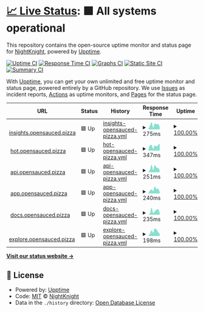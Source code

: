 # [📈 Live Status](https://Deadreyo.github.io/upptime-test): <!--live status--> **🟩 All systems operational**

This repository contains the open-source uptime monitor and status page for [NightKnight](https://www.linkedin.com/in/ahmed-mohamed-atwa/), powered by [Upptime](https://github.com/upptime/upptime).

[![Uptime CI](https://github.com/Deadreyo/upptime-test/workflows/Uptime%20CI/badge.svg)](https://github.com/Deadreyo/upptime-test/actions?query=workflow%3A%22Uptime+CI%22)
[![Response Time CI](https://github.com/Deadreyo/upptime-test/workflows/Response%20Time%20CI/badge.svg)](https://github.com/Deadreyo/upptime-test/actions?query=workflow%3A%22Response+Time+CI%22)
[![Graphs CI](https://github.com/Deadreyo/upptime-test/workflows/Graphs%20CI/badge.svg)](https://github.com/Deadreyo/upptime-test/actions?query=workflow%3A%22Graphs+CI%22)
[![Static Site CI](https://github.com/Deadreyo/upptime-test/workflows/Static%20Site%20CI/badge.svg)](https://github.com/Deadreyo/upptime-test/actions?query=workflow%3A%22Static+Site+CI%22)
[![Summary CI](https://github.com/Deadreyo/upptime-test/workflows/Summary%20CI/badge.svg)](https://github.com/Deadreyo/upptime-test/actions?query=workflow%3A%22Summary+CI%22)

With [Upptime](https://upptime.js.org), you can get your own unlimited and free uptime monitor and status page, powered entirely by a GitHub repository. We use [Issues](https://github.com/Deadreyo/upptime-test/issues) as incident reports, [Actions](https://github.com/Deadreyo/upptime-test/actions) as uptime monitors, and [Pages](https://Deadreyo.github.io/upptime-test) for the status page.

<!--start: status pages-->
<!-- This summary is generated by Upptime (https://github.com/upptime/upptime) -->
<!-- Do not edit this manually, your changes will be overwritten -->
<!-- prettier-ignore -->
| URL | Status | History | Response Time | Uptime |
| --- | ------ | ------- | ------------- | ------ |
| <img alt="" src="https://icons.duckduckgo.com/ip3/insights.opensauced.pizza.ico" height="13"> [insights.opensauced.pizza](https://insights.opensauced.pizza/) | 🟩 Up | [insights-opensauced-pizza.yml](https://github.com/open-sauced/status.opensauced.pizza/commits/HEAD/history/insights-opensauced-pizza.yml) | <details><summary><img alt="Response time graph" src="./graphs/insights-opensauced-pizza/response-time-week.png" height="20"> 275ms</summary><br><a href="https://status.opensauced.pizza/history/insights-opensauced-pizza"><img alt="Response time 438" src="https://img.shields.io/endpoint?url=https%3A%2F%2Fraw.githubusercontent.com%2Fopen-sauced%2Fstatus.opensauced.pizza%2FHEAD%2Fapi%2Finsights-opensauced-pizza%2Fresponse-time.json"></a><br><a href="https://status.opensauced.pizza/history/insights-opensauced-pizza"><img alt="24-hour response time 144" src="https://img.shields.io/endpoint?url=https%3A%2F%2Fraw.githubusercontent.com%2Fopen-sauced%2Fstatus.opensauced.pizza%2FHEAD%2Fapi%2Finsights-opensauced-pizza%2Fresponse-time-day.json"></a><br><a href="https://status.opensauced.pizza/history/insights-opensauced-pizza"><img alt="7-day response time 275" src="https://img.shields.io/endpoint?url=https%3A%2F%2Fraw.githubusercontent.com%2Fopen-sauced%2Fstatus.opensauced.pizza%2FHEAD%2Fapi%2Finsights-opensauced-pizza%2Fresponse-time-week.json"></a><br><a href="https://status.opensauced.pizza/history/insights-opensauced-pizza"><img alt="30-day response time 463" src="https://img.shields.io/endpoint?url=https%3A%2F%2Fraw.githubusercontent.com%2Fopen-sauced%2Fstatus.opensauced.pizza%2FHEAD%2Fapi%2Finsights-opensauced-pizza%2Fresponse-time-month.json"></a><br><a href="https://status.opensauced.pizza/history/insights-opensauced-pizza"><img alt="1-year response time 438" src="https://img.shields.io/endpoint?url=https%3A%2F%2Fraw.githubusercontent.com%2Fopen-sauced%2Fstatus.opensauced.pizza%2FHEAD%2Fapi%2Finsights-opensauced-pizza%2Fresponse-time-year.json"></a></details> | <details><summary><a href="https://status.opensauced.pizza/history/insights-opensauced-pizza">100.00%</a></summary><a href="https://status.opensauced.pizza/history/insights-opensauced-pizza"><img alt="All-time uptime 100.00%" src="https://img.shields.io/endpoint?url=https%3A%2F%2Fraw.githubusercontent.com%2Fopen-sauced%2Fstatus.opensauced.pizza%2FHEAD%2Fapi%2Finsights-opensauced-pizza%2Fuptime.json"></a><br><a href="https://status.opensauced.pizza/history/insights-opensauced-pizza"><img alt="24-hour uptime 100.00%" src="https://img.shields.io/endpoint?url=https%3A%2F%2Fraw.githubusercontent.com%2Fopen-sauced%2Fstatus.opensauced.pizza%2FHEAD%2Fapi%2Finsights-opensauced-pizza%2Fuptime-day.json"></a><br><a href="https://status.opensauced.pizza/history/insights-opensauced-pizza"><img alt="7-day uptime 100.00%" src="https://img.shields.io/endpoint?url=https%3A%2F%2Fraw.githubusercontent.com%2Fopen-sauced%2Fstatus.opensauced.pizza%2FHEAD%2Fapi%2Finsights-opensauced-pizza%2Fuptime-week.json"></a><br><a href="https://status.opensauced.pizza/history/insights-opensauced-pizza"><img alt="30-day uptime 100.00%" src="https://img.shields.io/endpoint?url=https%3A%2F%2Fraw.githubusercontent.com%2Fopen-sauced%2Fstatus.opensauced.pizza%2FHEAD%2Fapi%2Finsights-opensauced-pizza%2Fuptime-month.json"></a><br><a href="https://status.opensauced.pizza/history/insights-opensauced-pizza"><img alt="1-year uptime 100.00%" src="https://img.shields.io/endpoint?url=https%3A%2F%2Fraw.githubusercontent.com%2Fopen-sauced%2Fstatus.opensauced.pizza%2FHEAD%2Fapi%2Finsights-opensauced-pizza%2Fuptime-year.json"></a></details>
| <img alt="" src="https://icons.duckduckgo.com/ip3/hot.opensauced.pizza.ico" height="13"> [hot.opensauced.pizza](https://hot.opensauced.pizza/) | 🟩 Up | [hot-opensauced-pizza.yml](https://github.com/open-sauced/status.opensauced.pizza/commits/HEAD/history/hot-opensauced-pizza.yml) | <details><summary><img alt="Response time graph" src="./graphs/hot-opensauced-pizza/response-time-week.png" height="20"> 347ms</summary><br><a href="https://status.opensauced.pizza/history/hot-opensauced-pizza"><img alt="Response time 413" src="https://img.shields.io/endpoint?url=https%3A%2F%2Fraw.githubusercontent.com%2Fopen-sauced%2Fstatus.opensauced.pizza%2FHEAD%2Fapi%2Fhot-opensauced-pizza%2Fresponse-time.json"></a><br><a href="https://status.opensauced.pizza/history/hot-opensauced-pizza"><img alt="24-hour response time 736" src="https://img.shields.io/endpoint?url=https%3A%2F%2Fraw.githubusercontent.com%2Fopen-sauced%2Fstatus.opensauced.pizza%2FHEAD%2Fapi%2Fhot-opensauced-pizza%2Fresponse-time-day.json"></a><br><a href="https://status.opensauced.pizza/history/hot-opensauced-pizza"><img alt="7-day response time 347" src="https://img.shields.io/endpoint?url=https%3A%2F%2Fraw.githubusercontent.com%2Fopen-sauced%2Fstatus.opensauced.pizza%2FHEAD%2Fapi%2Fhot-opensauced-pizza%2Fresponse-time-week.json"></a><br><a href="https://status.opensauced.pizza/history/hot-opensauced-pizza"><img alt="30-day response time 530" src="https://img.shields.io/endpoint?url=https%3A%2F%2Fraw.githubusercontent.com%2Fopen-sauced%2Fstatus.opensauced.pizza%2FHEAD%2Fapi%2Fhot-opensauced-pizza%2Fresponse-time-month.json"></a><br><a href="https://status.opensauced.pizza/history/hot-opensauced-pizza"><img alt="1-year response time 413" src="https://img.shields.io/endpoint?url=https%3A%2F%2Fraw.githubusercontent.com%2Fopen-sauced%2Fstatus.opensauced.pizza%2FHEAD%2Fapi%2Fhot-opensauced-pizza%2Fresponse-time-year.json"></a></details> | <details><summary><a href="https://status.opensauced.pizza/history/hot-opensauced-pizza">100.00%</a></summary><a href="https://status.opensauced.pizza/history/hot-opensauced-pizza"><img alt="All-time uptime 100.00%" src="https://img.shields.io/endpoint?url=https%3A%2F%2Fraw.githubusercontent.com%2Fopen-sauced%2Fstatus.opensauced.pizza%2FHEAD%2Fapi%2Fhot-opensauced-pizza%2Fuptime.json"></a><br><a href="https://status.opensauced.pizza/history/hot-opensauced-pizza"><img alt="24-hour uptime 100.00%" src="https://img.shields.io/endpoint?url=https%3A%2F%2Fraw.githubusercontent.com%2Fopen-sauced%2Fstatus.opensauced.pizza%2FHEAD%2Fapi%2Fhot-opensauced-pizza%2Fuptime-day.json"></a><br><a href="https://status.opensauced.pizza/history/hot-opensauced-pizza"><img alt="7-day uptime 100.00%" src="https://img.shields.io/endpoint?url=https%3A%2F%2Fraw.githubusercontent.com%2Fopen-sauced%2Fstatus.opensauced.pizza%2FHEAD%2Fapi%2Fhot-opensauced-pizza%2Fuptime-week.json"></a><br><a href="https://status.opensauced.pizza/history/hot-opensauced-pizza"><img alt="30-day uptime 100.00%" src="https://img.shields.io/endpoint?url=https%3A%2F%2Fraw.githubusercontent.com%2Fopen-sauced%2Fstatus.opensauced.pizza%2FHEAD%2Fapi%2Fhot-opensauced-pizza%2Fuptime-month.json"></a><br><a href="https://status.opensauced.pizza/history/hot-opensauced-pizza"><img alt="1-year uptime 100.00%" src="https://img.shields.io/endpoint?url=https%3A%2F%2Fraw.githubusercontent.com%2Fopen-sauced%2Fstatus.opensauced.pizza%2FHEAD%2Fapi%2Fhot-opensauced-pizza%2Fuptime-year.json"></a></details>
| <img alt="" src="https://icons.duckduckgo.com/ip3/api.opensauced.pizza.ico" height="13"> [api.opensauced.pizza](https://api.opensauced.pizza/) | 🟩 Up | [api-opensauced-pizza.yml](https://github.com/open-sauced/status.opensauced.pizza/commits/HEAD/history/api-opensauced-pizza.yml) | <details><summary><img alt="Response time graph" src="./graphs/api-opensauced-pizza/response-time-week.png" height="20"> 251ms</summary><br><a href="https://status.opensauced.pizza/history/api-opensauced-pizza"><img alt="Response time 402" src="https://img.shields.io/endpoint?url=https%3A%2F%2Fraw.githubusercontent.com%2Fopen-sauced%2Fstatus.opensauced.pizza%2FHEAD%2Fapi%2Fapi-opensauced-pizza%2Fresponse-time.json"></a><br><a href="https://status.opensauced.pizza/history/api-opensauced-pizza"><img alt="24-hour response time 172" src="https://img.shields.io/endpoint?url=https%3A%2F%2Fraw.githubusercontent.com%2Fopen-sauced%2Fstatus.opensauced.pizza%2FHEAD%2Fapi%2Fapi-opensauced-pizza%2Fresponse-time-day.json"></a><br><a href="https://status.opensauced.pizza/history/api-opensauced-pizza"><img alt="7-day response time 251" src="https://img.shields.io/endpoint?url=https%3A%2F%2Fraw.githubusercontent.com%2Fopen-sauced%2Fstatus.opensauced.pizza%2FHEAD%2Fapi%2Fapi-opensauced-pizza%2Fresponse-time-week.json"></a><br><a href="https://status.opensauced.pizza/history/api-opensauced-pizza"><img alt="30-day response time 315" src="https://img.shields.io/endpoint?url=https%3A%2F%2Fraw.githubusercontent.com%2Fopen-sauced%2Fstatus.opensauced.pizza%2FHEAD%2Fapi%2Fapi-opensauced-pizza%2Fresponse-time-month.json"></a><br><a href="https://status.opensauced.pizza/history/api-opensauced-pizza"><img alt="1-year response time 402" src="https://img.shields.io/endpoint?url=https%3A%2F%2Fraw.githubusercontent.com%2Fopen-sauced%2Fstatus.opensauced.pizza%2FHEAD%2Fapi%2Fapi-opensauced-pizza%2Fresponse-time-year.json"></a></details> | <details><summary><a href="https://status.opensauced.pizza/history/api-opensauced-pizza">100.00%</a></summary><a href="https://status.opensauced.pizza/history/api-opensauced-pizza"><img alt="All-time uptime 100.00%" src="https://img.shields.io/endpoint?url=https%3A%2F%2Fraw.githubusercontent.com%2Fopen-sauced%2Fstatus.opensauced.pizza%2FHEAD%2Fapi%2Fapi-opensauced-pizza%2Fuptime.json"></a><br><a href="https://status.opensauced.pizza/history/api-opensauced-pizza"><img alt="24-hour uptime 100.00%" src="https://img.shields.io/endpoint?url=https%3A%2F%2Fraw.githubusercontent.com%2Fopen-sauced%2Fstatus.opensauced.pizza%2FHEAD%2Fapi%2Fapi-opensauced-pizza%2Fuptime-day.json"></a><br><a href="https://status.opensauced.pizza/history/api-opensauced-pizza"><img alt="7-day uptime 100.00%" src="https://img.shields.io/endpoint?url=https%3A%2F%2Fraw.githubusercontent.com%2Fopen-sauced%2Fstatus.opensauced.pizza%2FHEAD%2Fapi%2Fapi-opensauced-pizza%2Fuptime-week.json"></a><br><a href="https://status.opensauced.pizza/history/api-opensauced-pizza"><img alt="30-day uptime 100.00%" src="https://img.shields.io/endpoint?url=https%3A%2F%2Fraw.githubusercontent.com%2Fopen-sauced%2Fstatus.opensauced.pizza%2FHEAD%2Fapi%2Fapi-opensauced-pizza%2Fuptime-month.json"></a><br><a href="https://status.opensauced.pizza/history/api-opensauced-pizza"><img alt="1-year uptime 100.00%" src="https://img.shields.io/endpoint?url=https%3A%2F%2Fraw.githubusercontent.com%2Fopen-sauced%2Fstatus.opensauced.pizza%2FHEAD%2Fapi%2Fapi-opensauced-pizza%2Fuptime-year.json"></a></details>
| <img alt="" src="https://icons.duckduckgo.com/ip3/app.opensauced.pizza.ico" height="13"> [app.opensauced.pizza](https://app.opensauced.pizza/) | 🟩 Up | [app-opensauced-pizza.yml](https://github.com/open-sauced/status.opensauced.pizza/commits/HEAD/history/app-opensauced-pizza.yml) | <details><summary><img alt="Response time graph" src="./graphs/app-opensauced-pizza/response-time-week.png" height="20"> 240ms</summary><br><a href="https://status.opensauced.pizza/history/app-opensauced-pizza"><img alt="Response time 331" src="https://img.shields.io/endpoint?url=https%3A%2F%2Fraw.githubusercontent.com%2Fopen-sauced%2Fstatus.opensauced.pizza%2FHEAD%2Fapi%2Fapp-opensauced-pizza%2Fresponse-time.json"></a><br><a href="https://status.opensauced.pizza/history/app-opensauced-pizza"><img alt="24-hour response time 135" src="https://img.shields.io/endpoint?url=https%3A%2F%2Fraw.githubusercontent.com%2Fopen-sauced%2Fstatus.opensauced.pizza%2FHEAD%2Fapi%2Fapp-opensauced-pizza%2Fresponse-time-day.json"></a><br><a href="https://status.opensauced.pizza/history/app-opensauced-pizza"><img alt="7-day response time 240" src="https://img.shields.io/endpoint?url=https%3A%2F%2Fraw.githubusercontent.com%2Fopen-sauced%2Fstatus.opensauced.pizza%2FHEAD%2Fapi%2Fapp-opensauced-pizza%2Fresponse-time-week.json"></a><br><a href="https://status.opensauced.pizza/history/app-opensauced-pizza"><img alt="30-day response time 362" src="https://img.shields.io/endpoint?url=https%3A%2F%2Fraw.githubusercontent.com%2Fopen-sauced%2Fstatus.opensauced.pizza%2FHEAD%2Fapi%2Fapp-opensauced-pizza%2Fresponse-time-month.json"></a><br><a href="https://status.opensauced.pizza/history/app-opensauced-pizza"><img alt="1-year response time 331" src="https://img.shields.io/endpoint?url=https%3A%2F%2Fraw.githubusercontent.com%2Fopen-sauced%2Fstatus.opensauced.pizza%2FHEAD%2Fapi%2Fapp-opensauced-pizza%2Fresponse-time-year.json"></a></details> | <details><summary><a href="https://status.opensauced.pizza/history/app-opensauced-pizza">100.00%</a></summary><a href="https://status.opensauced.pizza/history/app-opensauced-pizza"><img alt="All-time uptime 100.00%" src="https://img.shields.io/endpoint?url=https%3A%2F%2Fraw.githubusercontent.com%2Fopen-sauced%2Fstatus.opensauced.pizza%2FHEAD%2Fapi%2Fapp-opensauced-pizza%2Fuptime.json"></a><br><a href="https://status.opensauced.pizza/history/app-opensauced-pizza"><img alt="24-hour uptime 100.00%" src="https://img.shields.io/endpoint?url=https%3A%2F%2Fraw.githubusercontent.com%2Fopen-sauced%2Fstatus.opensauced.pizza%2FHEAD%2Fapi%2Fapp-opensauced-pizza%2Fuptime-day.json"></a><br><a href="https://status.opensauced.pizza/history/app-opensauced-pizza"><img alt="7-day uptime 100.00%" src="https://img.shields.io/endpoint?url=https%3A%2F%2Fraw.githubusercontent.com%2Fopen-sauced%2Fstatus.opensauced.pizza%2FHEAD%2Fapi%2Fapp-opensauced-pizza%2Fuptime-week.json"></a><br><a href="https://status.opensauced.pizza/history/app-opensauced-pizza"><img alt="30-day uptime 100.00%" src="https://img.shields.io/endpoint?url=https%3A%2F%2Fraw.githubusercontent.com%2Fopen-sauced%2Fstatus.opensauced.pizza%2FHEAD%2Fapi%2Fapp-opensauced-pizza%2Fuptime-month.json"></a><br><a href="https://status.opensauced.pizza/history/app-opensauced-pizza"><img alt="1-year uptime 100.00%" src="https://img.shields.io/endpoint?url=https%3A%2F%2Fraw.githubusercontent.com%2Fopen-sauced%2Fstatus.opensauced.pizza%2FHEAD%2Fapi%2Fapp-opensauced-pizza%2Fuptime-year.json"></a></details>
| <img alt="" src="https://icons.duckduckgo.com/ip3/docs.opensauced.pizza.ico" height="13"> [docs.opensauced.pizza](https://docs.opensauced.pizza/) | 🟩 Up | [docs-opensauced-pizza.yml](https://github.com/open-sauced/status.opensauced.pizza/commits/HEAD/history/docs-opensauced-pizza.yml) | <details><summary><img alt="Response time graph" src="./graphs/docs-opensauced-pizza/response-time-week.png" height="20"> 235ms</summary><br><a href="https://status.opensauced.pizza/history/docs-opensauced-pizza"><img alt="Response time 337" src="https://img.shields.io/endpoint?url=https%3A%2F%2Fraw.githubusercontent.com%2Fopen-sauced%2Fstatus.opensauced.pizza%2FHEAD%2Fapi%2Fdocs-opensauced-pizza%2Fresponse-time.json"></a><br><a href="https://status.opensauced.pizza/history/docs-opensauced-pizza"><img alt="24-hour response time 95" src="https://img.shields.io/endpoint?url=https%3A%2F%2Fraw.githubusercontent.com%2Fopen-sauced%2Fstatus.opensauced.pizza%2FHEAD%2Fapi%2Fdocs-opensauced-pizza%2Fresponse-time-day.json"></a><br><a href="https://status.opensauced.pizza/history/docs-opensauced-pizza"><img alt="7-day response time 235" src="https://img.shields.io/endpoint?url=https%3A%2F%2Fraw.githubusercontent.com%2Fopen-sauced%2Fstatus.opensauced.pizza%2FHEAD%2Fapi%2Fdocs-opensauced-pizza%2Fresponse-time-week.json"></a><br><a href="https://status.opensauced.pizza/history/docs-opensauced-pizza"><img alt="30-day response time 367" src="https://img.shields.io/endpoint?url=https%3A%2F%2Fraw.githubusercontent.com%2Fopen-sauced%2Fstatus.opensauced.pizza%2FHEAD%2Fapi%2Fdocs-opensauced-pizza%2Fresponse-time-month.json"></a><br><a href="https://status.opensauced.pizza/history/docs-opensauced-pizza"><img alt="1-year response time 337" src="https://img.shields.io/endpoint?url=https%3A%2F%2Fraw.githubusercontent.com%2Fopen-sauced%2Fstatus.opensauced.pizza%2FHEAD%2Fapi%2Fdocs-opensauced-pizza%2Fresponse-time-year.json"></a></details> | <details><summary><a href="https://status.opensauced.pizza/history/docs-opensauced-pizza">100.00%</a></summary><a href="https://status.opensauced.pizza/history/docs-opensauced-pizza"><img alt="All-time uptime 100.00%" src="https://img.shields.io/endpoint?url=https%3A%2F%2Fraw.githubusercontent.com%2Fopen-sauced%2Fstatus.opensauced.pizza%2FHEAD%2Fapi%2Fdocs-opensauced-pizza%2Fuptime.json"></a><br><a href="https://status.opensauced.pizza/history/docs-opensauced-pizza"><img alt="24-hour uptime 100.00%" src="https://img.shields.io/endpoint?url=https%3A%2F%2Fraw.githubusercontent.com%2Fopen-sauced%2Fstatus.opensauced.pizza%2FHEAD%2Fapi%2Fdocs-opensauced-pizza%2Fuptime-day.json"></a><br><a href="https://status.opensauced.pizza/history/docs-opensauced-pizza"><img alt="7-day uptime 100.00%" src="https://img.shields.io/endpoint?url=https%3A%2F%2Fraw.githubusercontent.com%2Fopen-sauced%2Fstatus.opensauced.pizza%2FHEAD%2Fapi%2Fdocs-opensauced-pizza%2Fuptime-week.json"></a><br><a href="https://status.opensauced.pizza/history/docs-opensauced-pizza"><img alt="30-day uptime 100.00%" src="https://img.shields.io/endpoint?url=https%3A%2F%2Fraw.githubusercontent.com%2Fopen-sauced%2Fstatus.opensauced.pizza%2FHEAD%2Fapi%2Fdocs-opensauced-pizza%2Fuptime-month.json"></a><br><a href="https://status.opensauced.pizza/history/docs-opensauced-pizza"><img alt="1-year uptime 100.00%" src="https://img.shields.io/endpoint?url=https%3A%2F%2Fraw.githubusercontent.com%2Fopen-sauced%2Fstatus.opensauced.pizza%2FHEAD%2Fapi%2Fdocs-opensauced-pizza%2Fuptime-year.json"></a></details>
| <img alt="" src="https://icons.duckduckgo.com/ip3/explore.opensauced.pizza.ico" height="13"> [explore.opensauced.pizza](https://explore.opensauced.pizza/) | 🟩 Up | [explore-opensauced-pizza.yml](https://github.com/open-sauced/status.opensauced.pizza/commits/HEAD/history/explore-opensauced-pizza.yml) | <details><summary><img alt="Response time graph" src="./graphs/explore-opensauced-pizza/response-time-week.png" height="20"> 198ms</summary><br><a href="https://status.opensauced.pizza/history/explore-opensauced-pizza"><img alt="Response time 311" src="https://img.shields.io/endpoint?url=https%3A%2F%2Fraw.githubusercontent.com%2Fopen-sauced%2Fstatus.opensauced.pizza%2FHEAD%2Fapi%2Fexplore-opensauced-pizza%2Fresponse-time.json"></a><br><a href="https://status.opensauced.pizza/history/explore-opensauced-pizza"><img alt="24-hour response time 86" src="https://img.shields.io/endpoint?url=https%3A%2F%2Fraw.githubusercontent.com%2Fopen-sauced%2Fstatus.opensauced.pizza%2FHEAD%2Fapi%2Fexplore-opensauced-pizza%2Fresponse-time-day.json"></a><br><a href="https://status.opensauced.pizza/history/explore-opensauced-pizza"><img alt="7-day response time 198" src="https://img.shields.io/endpoint?url=https%3A%2F%2Fraw.githubusercontent.com%2Fopen-sauced%2Fstatus.opensauced.pizza%2FHEAD%2Fapi%2Fexplore-opensauced-pizza%2Fresponse-time-week.json"></a><br><a href="https://status.opensauced.pizza/history/explore-opensauced-pizza"><img alt="30-day response time 203" src="https://img.shields.io/endpoint?url=https%3A%2F%2Fraw.githubusercontent.com%2Fopen-sauced%2Fstatus.opensauced.pizza%2FHEAD%2Fapi%2Fexplore-opensauced-pizza%2Fresponse-time-month.json"></a><br><a href="https://status.opensauced.pizza/history/explore-opensauced-pizza"><img alt="1-year response time 311" src="https://img.shields.io/endpoint?url=https%3A%2F%2Fraw.githubusercontent.com%2Fopen-sauced%2Fstatus.opensauced.pizza%2FHEAD%2Fapi%2Fexplore-opensauced-pizza%2Fresponse-time-year.json"></a></details> | <details><summary><a href="https://status.opensauced.pizza/history/explore-opensauced-pizza">100.00%</a></summary><a href="https://status.opensauced.pizza/history/explore-opensauced-pizza"><img alt="All-time uptime 100.00%" src="https://img.shields.io/endpoint?url=https%3A%2F%2Fraw.githubusercontent.com%2Fopen-sauced%2Fstatus.opensauced.pizza%2FHEAD%2Fapi%2Fexplore-opensauced-pizza%2Fuptime.json"></a><br><a href="https://status.opensauced.pizza/history/explore-opensauced-pizza"><img alt="24-hour uptime 100.00%" src="https://img.shields.io/endpoint?url=https%3A%2F%2Fraw.githubusercontent.com%2Fopen-sauced%2Fstatus.opensauced.pizza%2FHEAD%2Fapi%2Fexplore-opensauced-pizza%2Fuptime-day.json"></a><br><a href="https://status.opensauced.pizza/history/explore-opensauced-pizza"><img alt="7-day uptime 100.00%" src="https://img.shields.io/endpoint?url=https%3A%2F%2Fraw.githubusercontent.com%2Fopen-sauced%2Fstatus.opensauced.pizza%2FHEAD%2Fapi%2Fexplore-opensauced-pizza%2Fuptime-week.json"></a><br><a href="https://status.opensauced.pizza/history/explore-opensauced-pizza"><img alt="30-day uptime 100.00%" src="https://img.shields.io/endpoint?url=https%3A%2F%2Fraw.githubusercontent.com%2Fopen-sauced%2Fstatus.opensauced.pizza%2FHEAD%2Fapi%2Fexplore-opensauced-pizza%2Fuptime-month.json"></a><br><a href="https://status.opensauced.pizza/history/explore-opensauced-pizza"><img alt="1-year uptime 100.00%" src="https://img.shields.io/endpoint?url=https%3A%2F%2Fraw.githubusercontent.com%2Fopen-sauced%2Fstatus.opensauced.pizza%2FHEAD%2Fapi%2Fexplore-opensauced-pizza%2Fuptime-year.json"></a></details>

<!--end: status pages-->

[**Visit our status website →**](https://Deadreyo.github.io/upptime-test)

## 📄 License

- Powered by: [Upptime](https://github.com/upptime/upptime)
- Code: [MIT](./LICENSE) © [NightKnight](https://www.linkedin.com/in/ahmed-mohamed-atwa/)
- Data in the `./history` directory: [Open Database License](https://opendatacommons.org/licenses/odbl/1-0/)
